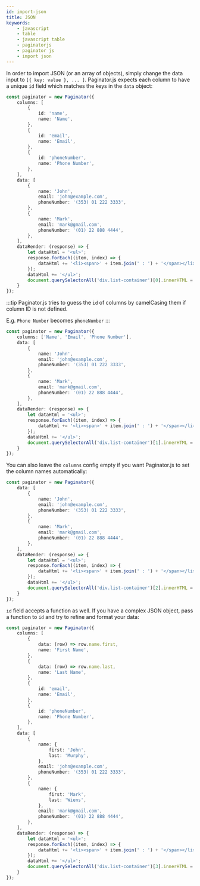```yaml
---
id: import-json
title: JSON
keywords:
    - javascript
    - table
    - javascript table
    - paginatorjs
    - paginator js
    - import json
---
```


In order to import JSON (or an array of objects), simply change the data input to `[{ key: value }, ... ]`.
Paginator.js expects each column to have a unique `id` field which matches the keys in the `data` object:

```ts paginator
const paginator = new Paginator({
    columns: [
        {
            id: 'name',
            name: 'Name',
        },
        {
            id: 'email',
            name: 'Email',
        },
        {
            id: 'phoneNumber',
            name: 'Phone Number',
        },
    ],
    data: [
        {
            name: 'John',
            email: 'john@example.com',
            phoneNumber: '(353) 01 222 3333',
        },
        {
            name: 'Mark',
            email: 'mark@gmail.com',
            phoneNumber: '(01) 22 888 4444',
        },
    ],
    dataRender: (response) => {
        let dataHtml = '<ul>';
        response.forEach((item, index) => {
            dataHtml += '<li><span>' + item.join(' : ') + '</span></li>';
        });
        dataHtml += '</ul>';
        document.querySelectorAll('div.list-container')[0].innerHTML = dataHtml;
    }
});
```

:::tip
Paginator.js tries to guess the `id` of columns by camelCasing them if column ID is not defined.

E.g. `Phone Number` becomes `phoneNumber`
:::

```ts paginator
const paginator = new Paginator({
    columns: ['Name', 'Email', 'Phone Number'],
    data: [
        {
            name: 'John',
            email: 'john@example.com',
            phoneNumber: '(353) 01 222 3333',
        },
        {
            name: 'Mark',
            email: 'mark@gmail.com',
            phoneNumber: '(01) 22 888 4444',
        },
    ],
    dataRender: (response) => {
        let dataHtml = '<ul>';
        response.forEach((item, index) => {
            dataHtml += '<li><span>' + item.join(' : ') + '</span></li>';
        });
        dataHtml += '</ul>';
        document.querySelectorAll('div.list-container')[1].innerHTML = dataHtml;
    }
});
```

You can also leave the `columns` config empty if you want Paginator.js to set the column names automatically:

```ts paginator
const paginator = new Paginator({
    data: [
        {
            name: 'John',
            email: 'john@example.com',
            phoneNumber: '(353) 01 222 3333',
        },
        {
            name: 'Mark',
            email: 'mark@gmail.com',
            phoneNumber: '(01) 22 888 4444',
        },
    ],
    dataRender: (response) => {
        let dataHtml = '<ul>';
        response.forEach((item, index) => {
            dataHtml += '<li><span>' + item.join(' : ') + '</span></li>';
        });
        dataHtml += '</ul>';
        document.querySelectorAll('div.list-container')[2].innerHTML = dataHtml;
    }
});
```

`id` field accepts a function as well. If you have a complex JSON object, pass a function to `id` and try to refine and format your data:

```ts paginator
const paginator = new Paginator({
    columns: [
        {
            data: (row) => row.name.first,
            name: 'First Name',
        },
        {
            data: (row) => row.name.last,
            name: 'Last Name',
        },
        {
            id: 'email',
            name: 'Email',
        },
        {
            id: 'phoneNumber',
            name: 'Phone Number',
        },
    ],
    data: [
        {
            name: {
                first: 'John',
                last: 'Murphy',
            },
            email: 'john@example.com',
            phoneNumber: '(353) 01 222 3333',
        },
        {
            name: {
                first: 'Mark',
                last: 'Wiens',
            },
            email: 'mark@gmail.com',
            phoneNumber: '(01) 22 888 4444',
        },
    ],
    dataRender: (response) => {
        let dataHtml = '<ul>';
        response.forEach((item, index) => {
            dataHtml += '<li><span>' + item.join(' : ') + '</span></li>';
        });
        dataHtml += '</ul>';
        document.querySelectorAll('div.list-container')[3].innerHTML = dataHtml;
    }
});
```
